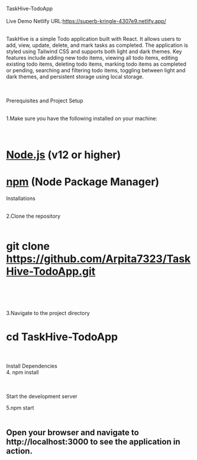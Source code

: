 TaskHive-TodoApp<br><br>
Live Demo Netlify URL:https://superb-kringle-4307e9.netlify.app/<br><br>



TaskHive is a simple Todo application built with React. It allows users to add, view, update, delete, and mark tasks as completed. The application is styled using Tailwind CSS and supports both light and dark themes. Key features include adding new todo items, viewing all todo items, editing existing todo items, deleting todo items, marking todo items as completed or pending, searching and filtering todo items, toggling between light and dark themes, and persistent storage using local storage.<br><br><br>

Prerequisites and Project Setup <br><br>

1.Make sure you have the following installed on your machine:<br><br><br>

# [Node.js](https://nodejs.org/) (v12 or higher)<br>
# [npm](https://www.npmjs.com/) (Node Package Manager)<br>

Installations<br><br>

2.Clone the repository<br><br>
#  git clone https://github.com/Arpita7323/TaskHive-TodoApp.git<br><br><br>
3.Navigate to the project directory<br>
#  cd TaskHive-TodoApp<br><br>

Install Dependencies<br>
4. npm install<br><br><br>

Start the development server<br>

5.npm start<br><br>

## Open your browser and navigate to http://localhost:3000 to see the application in action. 






 
 
